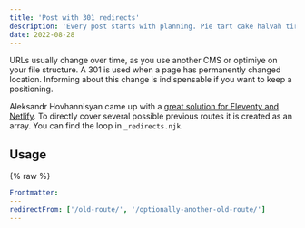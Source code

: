 ```yaml
---
title: 'Post with 301 redirects'
description: 'Every post starts with planning. Pie tart cake halvah tiramisu macaroon chocolate marzipan pie. Jelly tootsie roll cake cake chupa chups. Shortbread tart gummi bears sweet roll!'
date: 2022-08-28
---
```


URLs usually change over time, as you use another CMS or optimiye on your file structure. A 301 is used when a page has permanently changed location. Informing about this change is indispensable if you want to keep a positioning.

Aleksandr Hovhannisyan came up with a [great solution for Eleventy and Netlify](https://www.aleksandrhovhannisyan.com/blog/eleventy-netlify-redirects/). To directly cover several possible previous routes it is created as an array. You can find the loop in `_redirects.njk`.

## Usage

{% raw %}

```yaml
Frontmatter:
---
redirectFrom: ['/old-route/', '/optionally-another-old-route/']
---
```
